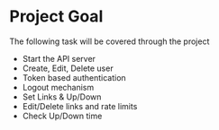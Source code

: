# Project Goal

The following task will be covered through the project

- Start the API server
- Create, Edit, Delete user
- Token based authentication
- Logout mechanism
- Set Links & Up/Down
- Edit/Delete links and rate limits
- Check Up/Down time
